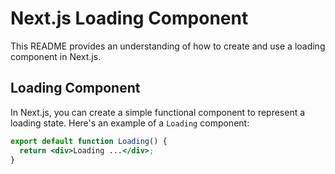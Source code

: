 # Next.js Loading Component

This README provides an understanding of how to create and use a loading component in Next.js.

## Loading Component

In Next.js, you can create a simple functional component to represent a loading state. Here's an example of a `Loading` component:

```jsx
export default function Loading() {
  return <div>Loading ...</div>;
}
